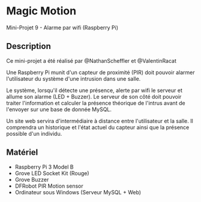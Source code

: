 # Magic Motion
Mini-Projet 9 - Alarme par wifi (Raspberry Pi)

## Description 
Ce mini-projet a été réalisé par @NathanScheffler et @ValentinRacat

Une Raspberry Pi munit d'un capteur de proximité (PIR) doit pouvoir alarmer l'utilisateur du système d'une intrusion dans une salle.

Le système, lorsqu'il détecte une présence, alerte par wifi le serveur et allume son alarme (LED + Buzzer). Le serveur de son côté doit pouvoir traiter l'information et calculer la présence théorique de l'intrus avant de l'envoyer sur une base de donnée MySQL.

Un site web servira d'intermédiaire à distance entre l'utilisateur et la salle. Il comprendra un historique et l'état actuel du capteur ainsi que la présence possible d'un individu.

## Matériel
- Raspberry Pi 3 Model B
- Grove LED Socket Kit (Rouge)
- Grove Buzzer
- DFRobot PIR Motion sensor
- Ordinateur sous Windows (Serveur MySQL + Web) 
